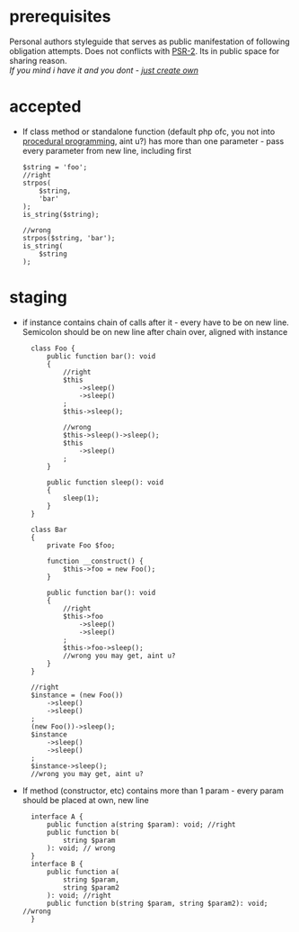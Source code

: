 # prerequisites
Personal authors styleguide that serves as public manifestation of following obligation attempts. Does not conflicts with [PSR-2](https://www.php-fig.org/psr/psr-2/). Its in public space for sharing reason. <br>
_If you mind i have it and you dont - [just create own](https://github.com/new)_

# accepted
- If class method or standalone function (default php ofc, you not into [procedural programming](https://en.wikipedia.org/wiki/Procedural_programming), aint u?) has more than one parameter - pass every parameter from new line, including first
    ```
    $string = 'foo';
    //right
    strpos(
        $string,
        'bar'
    );
    is_string($string);

    //wrong
    strpos($string, 'bar');
    is_string(
        $string
    );
    ```

# staging
- if instance contains chain of calls after it - every have to be on new line. Semicolon should be on new line after chain over, aligned with instance
  ```
    class Foo {
        public function bar(): void
        {
            //right
            $this
                ->sleep()
                ->sleep()
            ;
            $this->sleep();

            //wrong
            $this->sleep()->sleep();
            $this
                ->sleep()
            ;
        }

        public function sleep(): void
        {
            sleep(1);
        }
    }

    class Bar
    {
        private Foo $foo;

        function __construct() {
            $this->foo = new Foo();
        }

        public function bar(): void
        {
            //right
            $this->foo
                ->sleep()
                ->sleep()
            ;
            $this->foo->sleep();
            //wrong you may get, aint u?
        }
    }

    //right
    $instance = (new Foo())
        ->sleep()
        ->sleep()
    ;
    (new Foo())->sleep();
    $instance
        ->sleep()
        ->sleep()
    ;
    $instance->sleep();
    //wrong you may get, aint u?
  ```
- If method (constructor, etc) contains more than 1 param - every param should be placed at own, new line
  ```
    interface A {
        public function a(string $param): void; //right
        public function b(
            string $param
        ): void; // wrong
    }
    interface B {
        public function a(
            string $param,
            string $param2
        ): void; //right
        public function b(string $param, string $param2): void; //wrong
    }
  ```
